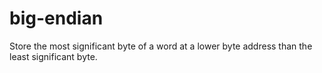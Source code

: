 # big-endian

Store the most significant byte of a word at a
lower byte address than the least significant
byte. 

